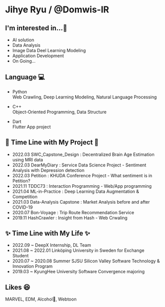 # Jihye Ryu / @Domwis-IR

## I'm interested in...💙 
- AI solution  
- Data Analysis  
- Image Data Deel Learning Modeling
- Application Development  
- On Going...

## Language 💻
- Python  
    Web Crawling, Deep Learning Modeling, Natural Language Processing
    
- C++  
    Object-Oriented Programming, Data Structure
    
- Dart  
    Flutter App project

## 🌟 Time Line with My Project 🌟
- 2022.03 SWC_Capstone_Design : Decentralized Brain Age Estimation using MRI data
- 2022.03 DearMyDiary : Service Data Science Project - Sentiment Analysis with Depression detection  
- 2022.03 Petition : KHUDA Conference Project - What sentiment is in Petition?  
- 2021.11 TDDC73 : Interaction Programming - Web/App programming  
- 2021.04 ML-in-Practice : Deep Learning Data Augmentation & Competition
- 2021.03 Data-Analysis Capstone : Market Analysis before and after COVID-19
- 2020.07 Bon-Voyage : Trip Route Recommendation Service
- 2019.11 HashCrawler : Insight from Hash - Web Crwaling


## ✨ Time Line with My Life ✨
- 2022.09 ~ DeepX Internship, DL Team
- 2021.08 ~ 2022.01 Linköping University in Sweden for Exchange Student
- 2020.07 ~ 2020.08 Summer SJSU Silicon Valley Software Technology & Innovation Program
- 2019.03 ~ KyungHee University Software Convergence majoring

## Likes 😆
MARVEL, EDM, Alcohol🍻, Webtoon


<!--
**Domwis-IR/Domwis-IR** is a ✨ _special_ ✨ repository because its `README.md` (this file) appears on your GitHub profile.

Here are some ideas to get you started:

- 🔭 I’m currently working on ...
- 🌱 I’m currently learning ...
- 👯 I’m looking to collaborate on ...
- 🤔 I’m looking for help with ...
- 💬 Ask me about ...
- 📫 How to reach me: ...
- 😄 Pronouns: ...
- ⚡ Fun fact: ...
-->
